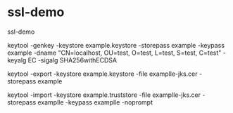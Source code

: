 # ssl-demo
ssl-demo


keytool -genkey -keystore example.keystore -storepass example -keypass example -dname "CN=localhost, OU=test, O=test, L=test, S=test, C=test" -keyalg EC -sigalg SHA256withECDSA

keytool -export -keystore example.keystore -file examplle-jks.cer -storepass example

keytool -import -keystore example.truststore -file examplle-jks.cer -storepass examplle -keypass examplle -noprompt

